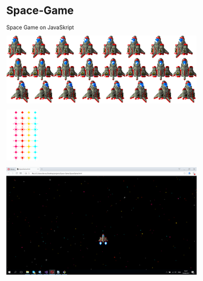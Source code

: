 # Space-Game
Space Game on JavaSkript

![Корабль](https://github.com/ilya-kovach/Space-Game/blob/master/screenshots/pic2.png)

![Звезды](https://github.com/ilya-kovach/Space-Game/blob/master/screenshots/pic3.png)

![Игра](https://github.com/ilya-kovach/Space-Game/blob/master/screenshots/pic1.png)

